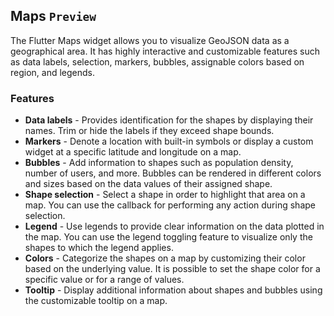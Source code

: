 ## Maps `Preview`

The Flutter Maps widget allows you to visualize GeoJSON data as a geographical area. It has highly interactive and customizable features such as data labels, selection, markers, bubbles, assignable colors based on region, and legends.

### Features

* **Data labels** - Provides identification for the shapes by displaying their names. Trim or hide the labels if they exceed shape bounds.
* **Markers** - Denote a location with built-in symbols or display a custom widget at a specific latitude and longitude on a map.
* **Bubbles** - Add information to shapes such as population density, number of users, and more. Bubbles can be rendered in different colors and sizes based on the data values of their assigned shape.
* **Shape selection** - Select a shape in order to highlight that area on a map. You can use the callback for performing any action during shape selection.
* **Legend** - Use legends to provide clear information on the data plotted in the map. You can use the legend toggling feature to visualize only the shapes to which the legend applies.
* **Colors** - Categorize the shapes on a map by customizing their color based on the underlying value. It is possible to set the shape color for a specific value or for a range of values.
* **Tooltip** - Display additional information about shapes and bubbles using the customizable tooltip on a map.
